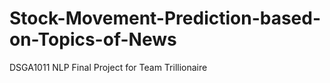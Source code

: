 # Stock-Movement-Prediction-based-on-Topics-of-News
DSGA1011 NLP Final Project for Team Trillionaire
